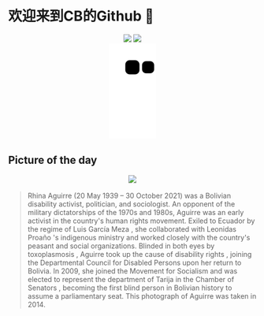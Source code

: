 
# 欢迎来到CB的Github 👋

<div align="center">
  <img height="137px" src="https://github-readme-stats.vercel.app/api?username=SuperCB&show_icons=true&theme=radical" />
  <img height="137px" src="https://github-readme-stats.vercel.app/api/top-langs/?username=SuperCB&hide_title=true&hide_border=true&layout=compact&langs_count=6&text_color=000&icon_color=fff" />
</div>


<div align="center">
    <img src="./contribution-snake/github-contribution-grid-snake.svg" />
</div>



## Picture of the day
<div align="center">
  <img width=400px src="https://upload.wikimedia.org/wikipedia/commons/thumb/b/ba/Rhina_Aguirre_Am%C3%A9zaga._11_November_2014%2C_Chamber_of_Senators%2C_La_Paz._%2852421482576%29_Cropped_I.jpg/500px-Rhina_Aguirre_Am%C3%A9zaga._11_November_2014%2C_Chamber_of_Senators%2C_La_Paz._%2852421482576%29_Cropped_I.jpg" />
</div>

>Rhina Aguirre  (20 May 1939 – 30 October 2021) was a Bolivian disability activist, politician, and sociologist. An opponent of the military dictatorships of the 1970s and 1980s, Aguirre was an early activist in the country's human rights movement. Exiled to Ecuador by the regime of  Luis García Meza , she collaborated with  Leonidas Proaño 's indigenous ministry and worked closely with the country's peasant and social organizations. Blinded in both eyes by  toxoplasmosis , Aguirre took up the cause of  disability rights , joining the Departmental Council for Disabled Persons upon her return to Bolivia. In 2009, she joined the  Movement for Socialism  and was elected to represent the department of  Tarija  in the  Chamber of Senators , becoming the first blind person in Bolivian history to assume a parliamentary seat. This photograph of Aguirre was taken in 2014.


